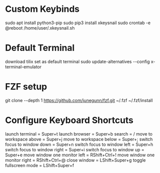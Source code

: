 
# Custom Keybinds
sudo apt install python3-pip
sudo pip3 install xkeysnail
sudo crontab -e
@reboot /home/user/.xkeysnail.sh


# Default Terminal
download tilix
set as default terminal
sudo update-alternatives --config x-terminal-emulator

# FZF setup
git clone --depth 1 https://github.com/junegunn/fzf.git ~/.fzf
~/.fzf/install

# Configure Keyboard Shortcuts
launch terminal                 = Super+t
launch browser                  = Super+b
search                          = /
move to workspace above         = Super+j
move to workspace below         = Super+;
switch focus to window down     = Super+n
switch focus to window left     = Super+h
switch focus to window right    = Super+i
switch focus to window up       = Super+e
move window one monitor left    = RShift+Ctrl+!
move window one monitor right   = RShift+Ctrl+@
close window                    = LShift+Super+g
toggle fullscreen mode          = LShift+Super+f

